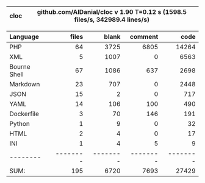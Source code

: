 
cloc|github.com/AlDanial/cloc v 1.90  T=0.12 s (1598.5 files/s, 342989.4 lines/s)
--- | ---

Language|files|blank|comment|code
:-------|-------:|-------:|-------:|-------:
PHP|64|3725|6805|14264
XML|5|1007|0|6563
Bourne Shell|67|1086|637|2698
Markdown|23|707|0|2448
JSON|15|2|0|717
YAML|14|106|100|490
Dockerfile|3|70|146|191
Python|1|9|0|32
HTML|2|4|0|17
INI|1|4|5|9
--------|--------|--------|--------|--------
SUM:|195|6720|7693|27429
